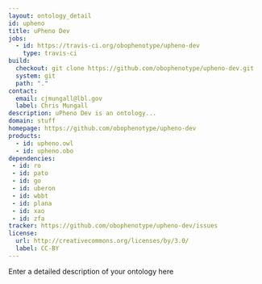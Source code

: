 ```yaml
---
layout: ontology_detail
id: upheno
title: uPheno Dev
jobs:
  - id: https://travis-ci.org/obophenotype/upheno-dev
    type: travis-ci
build:
  checkout: git clone https://github.com/obophenotype/upheno-dev.git
  system: git
  path: "."
contact:
  email: cjmungall@lbl.gov
  label: Chris Mungall
description: uPheno Dev is an ontology...
domain: stuff
homepage: https://github.com/obophenotype/upheno-dev
products:
  - id: upheno.owl
  - id: upheno.obo
dependencies:
 - id: ro
 - id: pato
 - id: go
 - id: uberon
 - id: wbbt
 - id: plana
 - id: xao
 - id: zfa
tracker: https://github.com/obophenotype/upheno-dev/issues
license:
  url: http://creativecommons.org/licenses/by/3.0/
  label: CC-BY
---
```


Enter a detailed description of your ontology here
